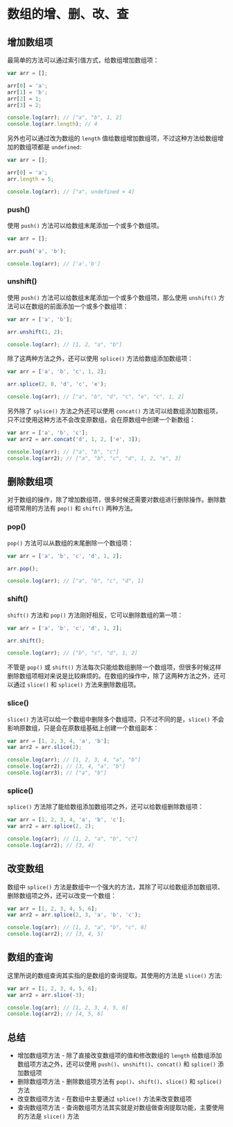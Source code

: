 数组的增、删、改、查
===

## 增加数组项
最简单的方法可以通过索引值方式，给数组增加数组项：
```js
var arr = [];

arr[0] = 'a';
arr[1] = 'b';
arr[2] = 1;
arr[3] = 2;

console.log(arr); // ["a", "b", 1, 2]
console.log(arr.length); // 4
```

另外也可以通过改为数组的 `length` 值给数组增加数组项，不过这种方法给数组增加的数组项都是 `undefined`:
```js
var arr = [];

arr[0] = 'a';
arr.length = 5;

console.log(arr); // ["a", undefined × 4]
```

### push()
使用 `push()` 方法可以给数组末尾添加一个或多个数组项。
```js
var arr = [];

arr.push('a', 'b');

console.log(arr); // ['a','b']
```


### unshift()
使用 `push()` 方法可以给数组末尾添加一个或多个数组项，那么使用 `unshift()` 方法可以在数组的前面添加一个或多个数组项：
```js
var arr = ['a', 'b'];

arr.unshift(1, 2);

console.log(arr); // [1, 2, "a", "b"]
```

除了这两种方法之外，还可以使用 `splice()` 方法给数组添加数组项：
```js
var arr = ['a', 'b', 'c', 1, 2];

arr.splice(2, 0, 'd', 'c', 'e');

console.log(arr); // ["a", "b", "d", "c", "e", "c", 1, 2]
```

另外除了 `splice()` 方法之外还可以使用 `concat()` 方法可以给数组添加数组项，只不过使用这种方法不会改变原数组，会在原数组中创建一个新数组：
```js
var arr = ['a', 'b', 'c'];
var arr2 = arr.concat('d', 1, 2, ['e', 3]);

console.log(arr); // ["a", "b", "c"]
console.log(arr2); // ["a", "b", "c", "d", 1, 2, "e", 3]
```


## 删除数组项
对于数组的操作，除了增加数组项，很多时候还需要对数组进行删除操作。删除数组项常用的方法有 `pop()` 和 `shift()` 两种方法。

### pop()
`pop()` 方法可以从数组的末尾删除一个数组项：
```js
var arr = ['a', 'b', 'c', 'd', 1, 2];

arr.pop();

console.log(arr); // ["a", "b", "c", "d", 1]
```

### shift()
`shift()` 方法和 `pop()` 方法刚好相反，它可以删除数组的第一项：
```js
var arr = ['a', 'b', 'c', 'd', 1, 2];

arr.shift();

console.log(arr); // ["b", "c", "d", 1, 2]
```

不管是 `pop()` 或 `shift()` 方法每次只能给数组删除一个数组项，但很多时候这样删除数组项相对来说是比较麻烦的。在数组的操作中，除了这两种方法之外，还可以通过 `slice()` 和 `splice()` 方法来删除数组项。

### slice()
`slice()` 方法可以给一个数组中删除多个数组项，只不过不同的是，`slice()` 不会影响原数组，只是会在原数组基础上创建一个数组副本：
```js
var arr = [1, 2, 3, 4, 'a', 'b'];
var arr2 = arr.slice(2);

console.log(arr); // [1, 2, 3, 4, "a", "b"]
console.log(arr2); // [3, 4, "a", "b"]
console.log(arr3); // ["a", "b"]
```

### splice()
`splice()` 方法除了能给数组添加数组项之外，还可以给数组删除数组项：
```js
var arr = [1, 2, 3, 4, 'a', 'b', 'c'];
var arr2 = arr.splice(2, 2);

console.log(arr); // [1, 2, "a", "b", "c"]
console.log(arr2); // [3, 4]
```


## 改变数组
数组中 `splice()` 方法是数组中一个强大的方法，其除了可以给数组添加数组项、删除数组项之外，还可以改变一个数组：
```js
var arr = [1, 2, 3, 4, 5, 6];
var arr2 = arr.splice(2, 3, 'a', 'b', 'c');

console.log(arr); // [1, 2, "a", "b", "c", 6]
console.log(arr2); // [3, 4, 5]
```


## 数组的查询
这里所说的数组查询其实指的是数组的查询提取。其使用的方法是 `slice()` 方法:
```js
var arr = [1, 2, 3, 4, 5, 6];
var arr2 = arr.slice(-3);

console.log(arr); // [1, 2, 3, 4, 5, 6]
console.log(arr2); // [4, 5, 6]
```


## 总结
* 增加数组项方法 - 除了直接改变数组项的值和修改数组的 `length` 给数组添加数组项方法之外，还可以使用 `push()`、`unshift()`、`concat()` 和 `splice()` 添加数组项
* 删除数组项方法 - 删除数组项方法有 `pop()`、`shift()`、`slice()` 和 `splice()` 方法
* 改变数组项方法 - 在数组中主要通过 `splice()` 方法来改变数组项
* 查询数组项方法 - 查询数组项方法其实就是对数组做查询提取功能，主要使用的方法是 `slice()` 方法

